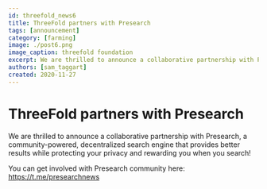 ```yaml
---
id: threefold_news6
title: ThreeFold partners with Presearch
tags: [announcement]
category: [farming]
image: ./post6.png
image_caption: threefold foundation
excerpt: We are thrilled to announce a collaborative partnership with Presearch.
authors: [sam_taggart]
created: 2020-11-27
---
```



# ThreeFold partners with Presearch

We are thrilled to announce a collaborative partnership with Presearch, a community-powered, decentralized search engine that provides better results while protecting your privacy and rewarding you when you search!

You can get involved with Presearch community here: https://t.me/presearchnews